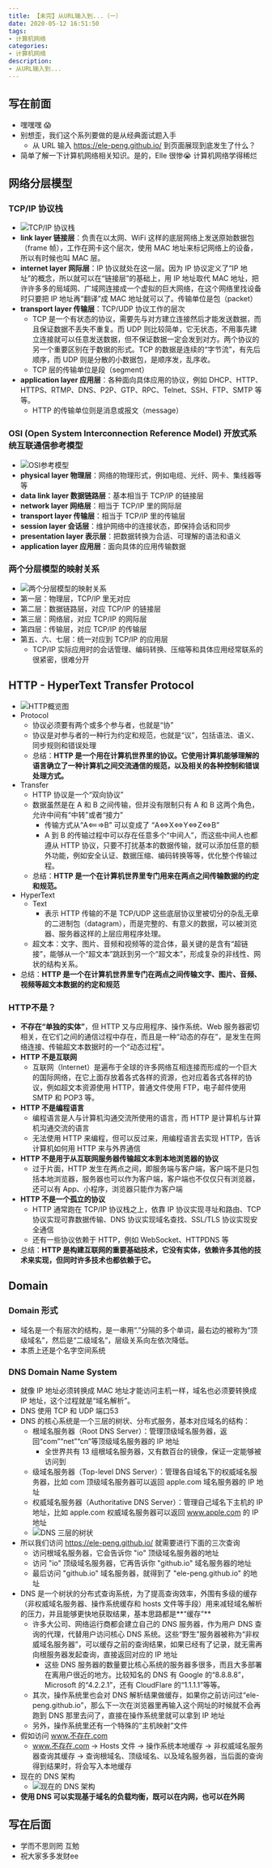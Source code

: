 ```yaml
---
title: 【未完】从URL输入到...（一）
date: 2020-05-12 16:51:50
tags:
- 计算机网络
categories:
- 计算机网络
description:
- 从URL输入到...
---
```



## 写在前面
- 嘿嘿嘿 😱
- 别想歪，我们这个系列要做的是从经典面试题入手
	- 从 URL 输入 https://ele-peng.github.io/ 到页面展现到底发生了什么？
- 简单了解一下计算机网络相关知识。是的，Elle 很惨😭 计算机网络学得稀烂
	

<!-- more -->

## 网络分层模型
### TCP/IP 协议栈
- ![TCP/IP 协议栈](http://p0.meituan.net/myvideodistribute/6fea0628affaf34d09b59d845ffeb60a75766.png)
- **link layer 链接层**：负责在以太网、WiFi 这样的底层网络上发送原始数据包（frame 帧），工作在网卡这个层次，使用 MAC 地址来标记网络上的设备，所以有时候也叫 MAC 层。
- **internet layer 网际层**：IP 协议就处在这一层。因为 IP 协议定义了“IP 地址”的概念，所以就可以在“链接层”的基础上，用 IP 地址取代 MAC 地址，把许许多多的局域网、广域网连接成一个虚拟的巨大网络，在这个网络里找设备时只要把 IP 地址再“翻译”成 MAC 地址就可以了。传输单位是包（packet）
- **transport layer 传输层**：TCP/UDP 协议工作的层次
	- TCP 是一个有状态的协议，需要先与对方建立连接然后才能发送数据，而且保证数据不丢失不重复。而 UDP 则比较简单，它无状态，不用事先建立连接就可以任意发送数据，但不保证数据一定会发到对方。两个协议的另一个重要区别在于数据的形式。TCP 的数据是连续的“字节流”，有先后顺序，而 UDP 则是分散的小数据包，是顺序发，乱序收。
	- TCP 层的传输单位是段（segment）
- **application layer 应用层**：各种面向具体应用的协议，例如 DHCP、HTTP、HTTPS、RTMP、DNS、P2P、GTP、RPC、Telnet、SSH、FTP、SMTP 等等。
	- HTTP 的传输单位则是消息或报文（message）

### OSI (Open System Interconnection Reference Model) 开放式系统互联通信参考模型
- ![OSI参考模型](http://p1.meituan.net/myvideodistribute/53145af5e2b1d0846761c3382cce24c5104243.png)
- **physical layer 物理层**：网络的物理形式，例如电缆、光纤、网卡、集线器等等
- **data link layer 数据链路层**：基本相当于 TCP/IP 的链接层
- **network layer 网络层**：相当于 TCP/IP 里的网际层
- **transport layer 传输层**：相当于 TCP/IP 里的传输层
- **session layer 会话层**：维护网络中的连接状态，即保持会话和同步
- **presentation layer 表示层**：把数据转换为合适、可理解的语法和语义
- **application layer 应用层**：面向具体的应用传输数据

### 两个分层模型的映射关系
- ![两个分层模型的映射关系](http://p0.meituan.net/myvideodistribute/0042adbffe9810c7913862252fa27662164155.png)
- 第一层：物理层，TCP/IP 里无对应
- 第二层：数据链路层，对应 TCP/IP 的链接层
- 第三层：网络层，对应 TCP/IP 的网际层
- 第四层：传输层，对应 TCP/IP 的传输层
- 第五、六、七层：统一对应到 TCP/IP 的应用层
	-  TCP/IP 实际应用时的会话管理、编码转换、压缩等和具体应用经常联系的很紧密，很难分开

	

## HTTP - HyperText Transfer Protocol
- ![HTTP概览图](http://p0.meituan.net/myvideodistribute/0eac1c72dc8c7c0ac87363d73f51b19b30633.png)
- Protocol
	- 协议必须要有两个或多个参与者，也就是“协”
	- 协议是对参与者的一种行为约定和规范，也就是“议”，包括语法、语义、同步规则和错误处理
	- 总结：**HTTP 是一个用在计算机世界里的协议。它使用计算机能够理解的语言确立了一种计算机之间交流通信的规范，以及相关的各种控制和错误处理方式。**
- Transfer
	- HTTP 协议是一个“双向协议”
	- 数据虽然是在 A 和 B 之间传输，但并没有限制只有 A 和 B 这两个角色，允许中间有“中转”或者“接力”
		- 传输方式从“A<===>B” 可以变成了 “A<=>X<=>Y<=>Z<=>B”
		- A 到 B 的传输过程中可以存在任意多个“中间人”，而这些中间人也都遵从 HTTP 协议，只要不打扰基本的数据传输，就可以添加任意的额外功能，例如安全认证、数据压缩、编码转换等等，优化整个传输过程。
	- 总结：**HTTP 是一个在计算机世界里专门用来在两点之间传输数据的约定和规范。**
- HyperText
	- Text
		- 表示 HTTP 传输的不是 TCP/UDP 这些底层协议里被切分的杂乱无章的二进制包（datagram），而是完整的、有意义的数据，可以被浏览器、服务器这样的上层应用程序处理。
	- 超文本：文字、图片、音频和视频等的混合体，最关键的是含有“超链接”，能够从一个“超文本”跳跃到另一个“超文本”，形成复杂的非线性、网状的结构关系。
- 总结：**HTTP 是一个在计算机世界里专门在两点之间传输文字、图片、音频、视频等超文本数据的约定和规范**

### HTTP不是？
- **不存在“单独的实体”**，但 HTTP 又与应用程序、操作系统、Web 服务器密切相关，在它们之间的通信过程中存在，而且是一种“动态的存在”，是发生在网络连接、传输超文本数据时的一个“动态过程”。
- **HTTP 不是互联网**
	- 互联网（Internet）是遍布于全球的许多网络互相连接而形成的一个巨大的国际网络，在它上面存放着各式各样的资源，也对应着各式各样的协议，例如超文本资源使用 HTTP，普通文件使用 FTP，电子邮件使用 SMTP 和 POP3 等。
- **HTTP 不是编程语言**
	- 编程语言是人与计算机沟通交流所使用的语言，而 HTTP 是计算机与计算机沟通交流的语言
	- 无法使用 HTTP 来编程，但可以反过来，用编程语言去实现 HTTP，告诉计算机如何用 HTTP 来与外界通信
- **HTTP 不是用于从互联网服务器传输超文本到本地浏览器的协议**
	- 过于片面，HTTP 发生在两点之间，即服务端与客户端，客户端不是只包括本地浏览器，服务器也可以作为客户端，客户端也不仅仅只有浏览器，还可以有 App、小程序，浏览器只能作为客户端
- **HTTP 不是一个孤立的协议**
	- HTTP 通常跑在 TCP/IP 协议栈之上，依靠 IP 协议实现寻址和路由、TCP 协议实现可靠数据传输、DNS 协议实现域名查找、SSL/TLS 协议实现安全通信
	- 还有一些协议依赖于 HTTP，例如 WebSocket、HTTPDNS 等
- 总结：**HTTP 是构建互联网的重要基础技术，它没有实体，依赖许多其他的技术来实现，但同时许多技术也都依赖于它。**


## Domain
### Domain 形式
- 域名是一个有层次的结构，是一串用“.”分隔的多个单词，最右边的被称为“顶级域名”，然后是“二级域名”，层级关系向左依次降低。
- 本质上还是个名字空间系统

### DNS Domain Name System
- 就像 IP 地址必须转换成 MAC 地址才能访问主机一样，域名也必须要转换成 IP 地址，这个过程就是“域名解析”。
- DNS 使用 TCP 和 UDP 端口53
- DNS 的核心系统是一个三层的树状、分布式服务，基本对应域名的结构：
	- 根域名服务器（Root DNS Server）：管理顶级域名服务器，返回“com”“net”“cn”等顶级域名服务器的 IP 地址
		- 全世界共有 13 组根域名服务器，又有数百台的镜像，保证一定能够被访问到
	- 级域名服务器（Top-level DNS Server）：管理各自域名下的权威域名服务器，比如 com 顶级域名服务器可以返回 apple.com 域名服务器的 IP 地址
	- 权威域名服务器（Authoritative DNS Server）：管理自己域名下主机的 IP 地址，比如 apple.com 权威域名服务器可以返回 www.apple.com 的 IP 地址
	- ![DNS 三层的树状](http://p0.meituan.net/myvideodistribute/5ac55ff4d8109df28c9afb3fbfc27208625512.png)
- 所以我们访问 https://ele-peng.github.io/ 就需要进行下面的三次查询
	- 访问根域名服务器，它会告诉你 "io" 顶级域名服务器的地址
	- 访问 "io" 顶级域名服务器，它再告诉你 "github.io" 域名服务器的地址
	- 最后访问 "github.io" 域名服务器，就得到了 "ele-peng.github.io" 的地址
- DNS 是一个树状的分布式查询系统，为了提高查询效率，外围有多级的缓存（非权威域名服务器、操作系统缓存和 hosts 文件等手段）用来减轻域名解析的压力，并且能够更快地获取结果，基本思路都是**“缓存”**
	- 许多大公司、网络运行商都会建立自己的 DNS 服务器，作为用户 DNS 查询的代理，代替用户访问核心 DNS 系统。这些“野生”服务器被称为“非权威域名服务器”，可以缓存之前的查询结果，如果已经有了记录，就无需再向根服务器发起查询，直接返回对应的 IP 地址
		- 这些 DNS 服务器的数量要比核心系统的服务器多很多，而且大多部署在离用户很近的地方。比较知名的 DNS 有 Google 的“8.8.8.8”，Microsoft 的“4.2.2.1”，还有 CloudFlare 的“1.1.1.1”等等。
	- 其次，操作系统里也会对 DNS 解析结果做缓存，如果你之前访问过“ele-peng.github.io”，那么下一次在浏览器里再输入这个网址的时候就不会再跑到 DNS 那里去问了，直接在操作系统里就可以拿到 IP 地址
	- 另外，操作系统里还有一个特殊的“主机映射”文件
- 假如访问 www.不存在.com 
	- www.不存在.com -> Hosts 文件 -> 操作系统本地缓存 -> 非权威域名服务器查询其缓存 -> 查询根域名、顶级域名、以及域名服务器，当后面的查询得到结果时，将会写入本地缓存
- 现在的 DNS 架构
	- ![现在的 DNS 架构](http://p0.meituan.net/myvideodistribute/3ba7d376ea3f43fcb761deeb78932622389661.png)
- **使用 DNS 可以实现基于域名的负载均衡，既可以在内网，也可以在外网**




## 写在后面
- 学而不思则罔 互勉
- 祝大家多多发财ee